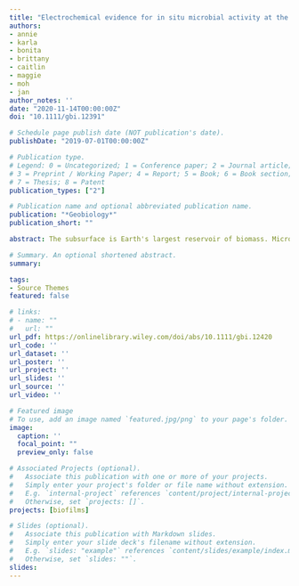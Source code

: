 ```yaml
---
title: "Electrochemical evidence for in situ microbial activity at the Deep Mine Microbial Observatory (DeMMO), South Dakota, USA"
authors:
- annie
- karla
- bonita
- brittany
- caitlin
- maggie
- moh
- jan
author_notes: ''
date: "2020-11-14T00:00:00Z"
doi: "10.1111/gbi.12391"

# Schedule page publish date (NOT publication's date).
publishDate: "2019-07-01T00:00:00Z"

# Publication type.
# Legend: 0 = Uncategorized; 1 = Conference paper; 2 = Journal article;
# 3 = Preprint / Working Paper; 4 = Report; 5 = Book; 6 = Book section;
# 7 = Thesis; 8 = Patent
publication_types: ["2"]

# Publication name and optional abbreviated publication name.
publication: "*Geobiology*"
publication_short: ""

abstract: The subsurface is Earth's largest reservoir of biomass. Micro‐organisms are the dominant lifeforms in this habitat, but the nature of their in situ activities remains largely unresolved. At the Deep Mine Microbial Observatory (DeMMO) located in the Sanford Underground Research Facility (SURF) in Lead, South Dakota (USA), we performed in situ electrochemical incubations designed to assess the potential for deep groundwater microbial communities to utilize extracellular electron transfer to support microbial respiration. DeMMO 4 was chosen for its stable geochemistry and microbial community. Graphite and indium tin oxide electrodes poised at −200 mV versus SHE were incubated along with open circuit controls and various minerals in a parallel flow reactor that split access to fluids across different treatments. From the patterns of net current over time (fluctuating between anodic and cathodic currents over the course of a few days to weeks) and the catalytic features measured using periodic cyclic voltammetry, evidence of both oxidative and reductive microbe‐electrode interactions was observed. The predominant catalytic activity ranged from −210 to −120 mV. The observed temporal variability in electrochemical activity was unexpected given the documented stability in major geochemical parameters. This suggests that the accessed fluids are more heterogeneous in electrochemically active microbial populations than previously predicted from the stable community composition. As previously reported, the fracture fluid and surface‐attached microbial communities at SURF differed significantly. However, only minimal differences in community composition were observed between poised potential electrodes, open circuit electrodes, and mineral incubations. These data support that in this environment the ability to attach to surfaces is a stronger driver of microbial community structure than the type or reactivity of the surface. We demonstrate that insight into specific activities can be gained from electrochemical methods, specifically chronoamperometry coupled with routine cyclic voltammetry, which provide a sensitive approach to evaluate microbial activities in situ.

# Summary. An optional shortened abstract.
summary: 

tags:
- Source Themes
featured: false

# links:
# - name: ""
#   url: ""
url_pdf: https://onlinelibrary.wiley.com/doi/abs/10.1111/gbi.12420
url_code: ''
url_dataset: ''
url_poster: ''
url_project: ''
url_slides: ''
url_source: ''
url_video: ''

# Featured image
# To use, add an image named `featured.jpg/png` to your page's folder. 
image:
  caption: ''
  focal_point: ""
  preview_only: false

# Associated Projects (optional).
#   Associate this publication with one or more of your projects.
#   Simply enter your project's folder or file name without extension.
#   E.g. `internal-project` references `content/project/internal-project/index.md`.
#   Otherwise, set `projects: []`.
projects: [biofilms]

# Slides (optional).
#   Associate this publication with Markdown slides.
#   Simply enter your slide deck's filename without extension.
#   E.g. `slides: "example"` references `content/slides/example/index.md`.
#   Otherwise, set `slides: ""`.
slides: 
---
```


